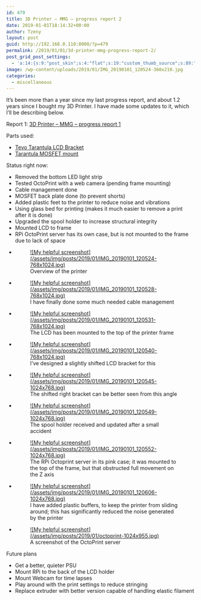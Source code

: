 ```yaml
---
id: 479
title: 3D Printer – MMG – progress report 2
date: 2019-01-01T18:14:32+00:00
author: Tzeny
layout: post
guid: http://192.168.0.110:8000/?p=479
permalink: /2019/01/01/3d-printer-mmg-progress-report-2/
post_grid_post_settings:
  - 'a:14:{s:9:"post_skin";s:4:"flat";s:19:"custom_thumb_source";s:89:"https://tzeny.com/wp-content/plugins/post-grid/assets/frontend/css/images/placeholder.png";s:16:"thumb_custom_url";s:0:"";s:17:"font_awesome_icon";s:0:"";s:23:"font_awesome_icon_color";s:0:"";s:22:"font_awesome_icon_size";s:0:"";s:17:"custom_youtube_id";s:0:"";s:15:"custom_vimeo_id";s:0:"";s:21:"custom_dailymotion_id";s:0:"";s:14:"custom_mp3_url";s:0:"";s:20:"custom_soundcloud_id";s:0:"";s:16:"custom_video_MP4";s:0:"";s:16:"custom_video_OGV";s:0:"";s:17:"custom_video_WEBM";s:0:"";}'
image: /wp-content/uploads/2019/01/IMG_20190101_120524-360x210.jpg
categories:
  - miscellaneous
---
```

It’s been more than a year since my last progress report, and about 1.2 years since I bought my 3D Printer. I have made some updates to it, which I’ll be describing below.

Report 1: [3D Printer – MMG – progress report 1](https://tzeny.com/2017/12/05/3d-printer-mmg-progress-report/)

Parts used:

  * [Tevo Tarantula LCD Bracket](https://www.thingiverse.com/thing:1622728)
  * [Tarantula MOSFET mount](https://www.thingiverse.com/thing:2069507)

Status right now:

  * Removed the bottom LED light strip
  * Tested OctoPrint with a web camera (pending frame mounting)
  * Cable management done
  * MOSFET back plate done (to prevent shorts)
  * Added plastic feet to the printer to reduce noise and vibrations
  * Using glass bed for printing (makes it much easier to remove a print after it is done)
  * Upgraded the spool holder to increase structural integrity
  * Mounted LCD to frame
  * RPi OctoPrint server has its own case, but is not mounted to the frame due to lack of space<figure class="wp-block-gallery columns-3 is-cropped">

<ul class="blocks-gallery-grid">
  <li class="blocks-gallery-item">
    <figure><a href="https://tzeny.com/wp-content/uploads/2019/01/IMG_20190101_120524-768x1024.jpg" data-rel="lightbox-image-0" data-rl_title="" data-rl_caption="" title="">![My helpful screenshot](/assets/img/posts/2019/01/IMG_20190101_120524-768x1024.jpg)</a><figcaption class="blocks-gallery-item__caption">Overview of the printer</figcaption></figure>
  </li>
  <li class="blocks-gallery-item">
    <figure><a href="https://tzeny.com/wp-content/uploads/2019/01/IMG_20190101_120528-768x1024.jpg" data-rel="lightbox-image-1" data-rl_title="" data-rl_caption="" title="">![My helpful screenshot](/assets/img/posts/2019/01/IMG_20190101_120528-768x1024.jpg)</a><figcaption class="blocks-gallery-item__caption">I have finally done some much needed cable management</figcaption></figure>
  </li>
  <li class="blocks-gallery-item">
    <figure><a href="https://tzeny.com/wp-content/uploads/2019/01/IMG_20190101_120531-768x1024.jpg" data-rel="lightbox-image-2" data-rl_title="" data-rl_caption="" title="">![My helpful screenshot](/assets/img/posts/2019/01/IMG_20190101_120531-768x1024.jpg)</a><figcaption class="blocks-gallery-item__caption">The LCD has been mounted to the top of the printer frame</figcaption></figure>
  </li>
  <li class="blocks-gallery-item">
    <figure><a href="https://tzeny.com/wp-content/uploads/2019/01/IMG_20190101_120540-768x1024.jpg" data-rel="lightbox-image-3" data-rl_title="" data-rl_caption="" title="">![My helpful screenshot](/assets/img/posts/2019/01/IMG_20190101_120540-768x1024.jpg)</a><figcaption class="blocks-gallery-item__caption">I’ve designed a slightly shifted LCD bracket for this</figcaption></figure>
  </li>
  <li class="blocks-gallery-item">
    <figure><a href="https://tzeny.com/wp-content/uploads/2019/01/IMG_20190101_120545-1024x768.jpg" data-rel="lightbox-image-4" data-rl_title="" data-rl_caption="" title="">![My helpful screenshot](/assets/img/posts/2019/01/IMG_20190101_120545-1024x768.jpg)</a><figcaption class="blocks-gallery-item__caption">The shifted right bracket can be better seen from this angle</figcaption></figure>
  </li>
  <li class="blocks-gallery-item">
    <figure><a href="https://tzeny.com/wp-content/uploads/2019/01/IMG_20190101_120549-1024x768.jpg" data-rel="lightbox-image-5" data-rl_title="" data-rl_caption="" title="">![My helpful screenshot](/assets/img/posts/2019/01/IMG_20190101_120549-1024x768.jpg)</a><figcaption class="blocks-gallery-item__caption">The spool holder received and updated after a small accident</figcaption></figure>
  </li>
  <li class="blocks-gallery-item">
    <figure><a href="https://tzeny.com/wp-content/uploads/2019/01/IMG_20190101_120552-1024x768.jpg" data-rel="lightbox-image-6" data-rl_title="" data-rl_caption="" title="">![My helpful screenshot](/assets/img/posts/2019/01/IMG_20190101_120552-1024x768.jpg)</a><figcaption class="blocks-gallery-item__caption">The RPi Octoprint server in its pink case; it was mounted to the top of the frame, but that obstructed full movement on the Z axis</figcaption></figure>
  </li>
  <li class="blocks-gallery-item">
    <figure><a href="https://tzeny.com/wp-content/uploads/2019/01/IMG_20190101_120606-1024x768.jpg" data-rel="lightbox-image-7" data-rl_title="" data-rl_caption="" title="">![My helpful screenshot](/assets/img/posts/2019/01/IMG_20190101_120606-1024x768.jpg)</a><figcaption class="blocks-gallery-item__caption">I have added plastic buffers, to keep the printer from sliding around; this has significantly reduced the noise generated by the printer</figcaption></figure>
  </li>
  <li class="blocks-gallery-item">
    <figure><a href="https://tzeny.com/wp-content/uploads/2019/01/octoprint-1024x955.jpg" data-rel="lightbox-image-8" data-rl_title="" data-rl_caption="" title="">![My helpful screenshot](/assets/img/posts/2019/01/octoprint-1024x955.jpg)</a><figcaption class="blocks-gallery-item__caption">A screenshot of the OctoPrint server</figcaption></figure>
  </li>
</ul></figure> 

Future plans

  * Get a better, quieter PSU
  * Mount RPi to the back of the LCD holder
  * Mount Webcam for time lapses
  * Play around with the print settings to reduce stringing
  * Replace extruder with better version capable of handling elastic filament
